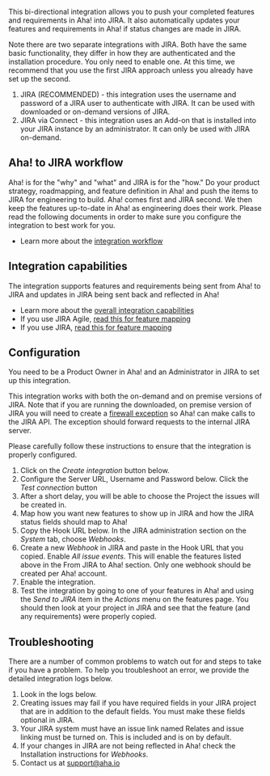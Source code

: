 This bi-directional integration allows you to push your completed features and requirements in Aha! into JIRA. It also automatically updates your features and requirements in Aha! if status changes are made in JIRA. 

Note there are two separate integrations with JIRA. Both have the same basic functionality, they differ in how they are authenticated and the installation procedure. You only need to enable one. At this time, we recommend that you use the first JIRA approach unless you already have set up the second.

1. JIRA (RECOMMENDED) - this integration uses the username and password of a JIRA user to authenticate with JIRA. It can be used with downloaded or on-demand versions of JIRA.
2. JIRA via Connect - this integration uses an Add-on that is installed into your JIRA instance by an administrator. It can only be used with JIRA on-demand.


## Aha! to JIRA workflow

Aha! is for the "why" and "what" and JIRA is for the "how." Do your product strategy, roadmapping, and feature definition in Aha! and push the items to JIRA for engineering to build. Aha! comes first and JIRA second. We then keep the features up-to-date in Aha! as engineering does their work. Please read the following documents in order to make sure you configure the integration to best work for you. 

* Learn more about the [integration workflow](http://support.aha.io/entries/25419983)

## Integration capabilities

The integration supports features and requirements being sent from Aha! to JIRA and updates in JIRA being sent back and reflected in Aha!

* Learn more about the [overall integration capabilities](http://support.aha.io/entries/40846667)
* If you use JIRA Agile, [read this for feature mapping](http://support.aha.io/entries/40551483)
* If you use JIRA, [read this for feature mapping](http://support.aha.io/entries/40843667)

## Configuration

You need to be a Product Owner in Aha! and an Administrator in JIRA to set up this integration.

This integration works with both the on-demand and on premise versions of JIRA. Note that if you are running the downloaded, on premise version of JIRA you will need to create a [firewall exception](http://support.aha.io/entries/40842777) so Aha! can make calls to the JIRA API. The exception should forward requests to the internal JIRA server.

Please carefully follow these instructions to ensure that the integration is properly configured.

1. Click on the _Create integration_ button below.
2.	Configure the Server URL, Username and Password below. Click the _Test connection_ button
3.	After a short delay, you will be able to choose the Project the issues will be created in.
4. 	Map how you want new features to show up in JIRA and how the JIRA status fields should map to Aha! 
5.	Copy the Hook URL below. In the JIRA administration section on the _System_ tab, choose _Webhooks_.
6.	Create a new _Webhook_ in JIRA and paste in the Hook URL that you copied. Enable _All issue events_. This will enable the features listed above in the From JIRA to Aha! section. Only one webhook should be created per Aha! account.
7.	Enable the integration.
8. 	Test the integration by going to one of your features in Aha! and using the _Send to JIRA_ item in the _Actions_ menu on the features page. You should then look at your project in JIRA and see that the feature (and any requirements) were properly copied. 


## Troubleshooting

There are a number of common problems to watch out for and steps to take if you have a problem. To help you troubleshoot an error, we provide the detailed integration logs below. 

1. Look in the logs below.
2. Creating issues may fail if you have required fields in your JIRA project that are in addition to the default fields. You must make these fields optional in JIRA.
3. Your JIRA system must have an issue link named Relates and issue linking must be turned on. This is included and is on by default.
4. If your changes in JIRA are not being reflected in Aha! check the Installation instructions for _Webhooks_. 
5. Contact us at support@aha.io





